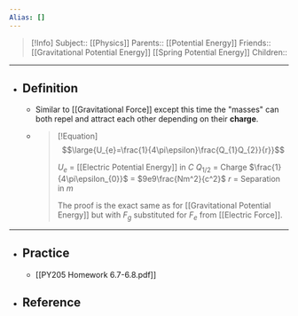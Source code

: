 ```yaml
---
Alias: []
---
```

> [!Info]
> Subject:: [[Physics]]
> Parents:: [[Potential Energy]]
> Friends:: [[Gravitational Potential Energy]] [[Spring Potential Energy]]
> Children:: 
---
- ## Definition
	- Similar to [[Gravitational Force]] except this time the "masses" can both repel and attract each other depending on their **charge**.
	- > [!Equation]
	  > $$\large{U_{e}=\frac{1}{4\pi\epsilon}\frac{Q_{1}Q_{2}}{r}}$$
	  > 
	  > $U_{e}$ = [[Electric Potential Energy]] in $C$
	  > $Q_{1/2}$ = Charge
	  > $\frac{1}{4\pi\epsilon_{0}}$ = $9e9\frac{Nm^2}{c^2}$
	  > $r$ = Separation in $m$
	  > 
	  > The proof is the exact same as for [[Gravitational Potential Energy]] but with $F_{g}$ substituted for $F_{e}$ from [[Electric Force]].
---
- ## Practice
	- [[PY205 Homework 6.7-6.8.pdf]]
- ## Reference